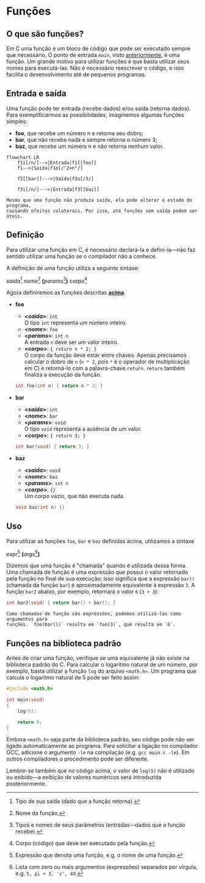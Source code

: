 # Funções

## O que são funções?

Em C uma função é um bloco de código que pode ser executado sempre que
necessário. O ponto de entrada `main`, visto
[anteriormente](primeiro_programa.md#hello-world), é uma função. Um grande
motivo para utilizar funções é que basta utilizar seus nomes para executá-las.
Não é necessário reescrever o código, e isso facilita o desenvolvimento até de
pequenos programas.

## Entrada e saída

Uma função pode ter entrada (recebe dados) e/ou saída (retorna dados). Para
exemplificarmos as possibilidades, imaginemos algumas funções simples:

<div id="funcs"></div>

- **foo**, que recebe um número n e retorna seu dobro;
- **bar**, que não recebe nada e sempre retorna o número 3;
- **baz**, que recebe um número n e não retorna nenhum valor.

```mermaid
flowchart LR
    f1i[/n/]-->|Entrada|f1[[foo]]
    f1-->|Saída|f1o[/"2×n"/]

    f2[[bar]]--->|Saída|f2o[/3/]

    f3i[/n/]--->|Entrada|f3[[baz]]
```

```admonish info "Efeitos colaterais"
Mesmo que uma função não produza saída, ela pode alterar o estado do programa,
causando efeitos colaterais. Por isso, até funções sem saída podem ser úteis.
```

## Definição

Para utilizar uma função em C, é necessário declará-la e defini-la—não faz
sentido utilizar uma função se o compilador não a conhece.

A definição de uma função utiliza a seguinte sintaxe:

<div class="syntax">

_saída_[^out] _nome_[^nome] **(**_params_[^in]**)** _corpo_[^corpo]

</div>

<!-- prettier-ignore -->
[^out]: Tipo de sua saída (dado que a função retorna).

<!-- prettier-ignore -->
[^nome]: Nome da função.

<!-- prettier-ignore -->
[^in]: Tipos e nomes de seus parâmetros (entradas—dados que a função recebe).

<!-- prettier-ignore -->
[^corpo]: Corpo (código) que deve ser executado pela função.

Agora definiremos as funções descritas [**acima**](#funcs).

- **foo**

  - **<_saída_>**: `int`  
    O tipo `int` representa um número inteiro.
  - **<_nome_>**: `foo`
  - **<_params_>**: `int n`  
    A entrada `n` deve ser um valor inteiro.
  - **<_corpo_>**: `{ return n * 2; }`  
    O corpo da função deve estar entre chaves. Apenas precisamos calcular o
    dobro de `n` (`n * 2`, pois `*` é o operador de multiplicação em C) e
    retorná-lo com a palavra-chave `return`. `return` também finaliza a execução
    da função.

  ```c
  int foo(int n) { return n * 2; }
  ```

- **bar**

  - **<_saída_>**: `int`
  - **<_nome_>**: `bar`
  - **<_params_>**: `void`  
    O tipo `void` representa a ausência de um valor.
  - **<_corpo_>**: `{ return 3; }`

  ```c
  int bar(void) { return 3; }
  ```

- **baz**

  - **<_saída_>**: `void`
  - **<_nome_>**: `baz`
  - **<_params_>**: `int n`
  - **<_corpo_>**: `{}`  
    Um corpo vazio, que não executa nada.

  ```c
  void baz(int n) {}
  ```

## Uso

Para utilizar as funções `foo`, `bar` e `baz` definidas acima, utilizamos a
sintaxe

<div class="syntax">

_expr_[^fn-syntax-expr] **(**_args_[^fn-syntax-args]**)**

</div>

<!-- prettier-ignore -->
[^fn-syntax-expr]: Expressão[^lang-expr] que denota uma função, e.g. o nome de
uma função.

<!-- prettier-ignore -->
[^fn-syntax-args]: Lista com zero ou mais argumentos (expressões) separados por
vírgula, e.g.  `5, pi + 3, 'z', 49`.

<!-- prettier-ignore -->
[^lang-expr]: Um trecho de código que calcula um valor, ou se refere a um
objeto/função, ou gera efeitos colaterais no programa, ou realiza qualquer
combinação desses comportamentos. Uma expressão que produz um valor pode ser
utilizada em alguns contextos em que se espera um valor, e.g. a expressão
`bar()` pode ser usada como um valor do tipo `int`.

Dizemos que uma função é "chamada" quando é utilizada dessa forma. Uma chamada
de função é uma expressão que possui o valor retornado pela função no final de
sua execução; isso significa que a expressão `bar()` (chamada da função `bar`) é
aproximadamente equivalente à expressão `3`. A função `bar2` abaixo, por
exemplo, retornará o valor `6` (`3 + 3`):

```c
int bar2(void) { return bar() + bar(); }
```

```admonish hint "Chamadas de função como argumentos"
Como chamadas de função são expressões, podemos utilizá-las como argumentos para
funções. `foo(bar())` resulta em `foo(3)`, que resulta em `6`.
```

## Funções na biblioteca padrão

Antes de criar uma função, verifique se uma equivalente já não existe na
biblioteca padrão do C. Para calcular o logaritmo natural de um número, por
exemplo, basta utilizar a função `log` do arquivo `<math.h>`. Um programa que
calcula o logaritmo natural de 5 pode ser feito assim:

```c
#include <math.h>

int main(void)
{
    log(5);

    return 0;
}
```

Embora `<math.h>` seja parte da biblioteca padrão, seu código pode não ser
ligado automaticamente ao programa. Para solicitar a ligação no compilador GCC,
adicione o argumento `-lm` na compilação (e.g. `gcc main.c -lm`). Em outros
compiladores o procedimento pode ser diferente.

Lembre-se também que no código acima, o valor de `log(5)` não é utilizado ou
exibido—a exibição de valores numéricos será introduzida posteriormente.
